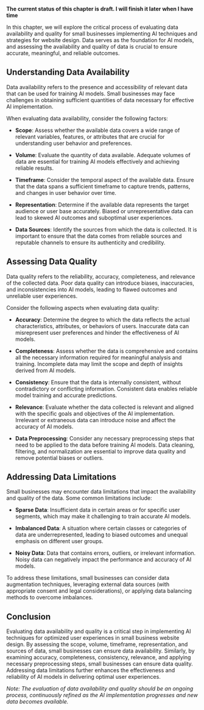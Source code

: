 **The current status of this chapter is draft. I will finish it later when I have time**

In this chapter, we will explore the critical process of evaluating data availability and quality for small businesses implementing AI techniques and strategies for website design. Data serves as the foundation for AI models, and assessing the availability and quality of data is crucial to ensure accurate, meaningful, and reliable outcomes.

**Understanding Data Availability**
-----------------------------------

Data availability refers to the presence and accessibility of relevant data that can be used for training AI models. Small businesses may face challenges in obtaining sufficient quantities of data necessary for effective AI implementation.

When evaluating data availability, consider the following factors:

* **Scope**: Assess whether the available data covers a wide range of relevant variables, features, or attributes that are crucial for understanding user behavior and preferences.

* **Volume**: Evaluate the quantity of data available. Adequate volumes of data are essential for training AI models effectively and achieving reliable results.

* **Timeframe**: Consider the temporal aspect of the available data. Ensure that the data spans a sufficient timeframe to capture trends, patterns, and changes in user behavior over time.

* **Representation**: Determine if the available data represents the target audience or user base accurately. Biased or unrepresentative data can lead to skewed AI outcomes and suboptimal user experiences.

* **Data Sources**: Identify the sources from which the data is collected. It is important to ensure that the data comes from reliable sources and reputable channels to ensure its authenticity and credibility.

**Assessing Data Quality**
--------------------------

Data quality refers to the reliability, accuracy, completeness, and relevance of the collected data. Poor data quality can introduce biases, inaccuracies, and inconsistencies into AI models, leading to flawed outcomes and unreliable user experiences.

Consider the following aspects when evaluating data quality:

* **Accuracy**: Determine the degree to which the data reflects the actual characteristics, attributes, or behaviors of users. Inaccurate data can misrepresent user preferences and hinder the effectiveness of AI models.

* **Completeness**: Assess whether the data is comprehensive and contains all the necessary information required for meaningful analysis and training. Incomplete data may limit the scope and depth of insights derived from AI models.

* **Consistency**: Ensure that the data is internally consistent, without contradictory or conflicting information. Consistent data enables reliable model training and accurate predictions.

* **Relevance**: Evaluate whether the data collected is relevant and aligned with the specific goals and objectives of the AI implementation. Irrelevant or extraneous data can introduce noise and affect the accuracy of AI models.

* **Data Preprocessing**: Consider any necessary preprocessing steps that need to be applied to the data before training AI models. Data cleaning, filtering, and normalization are essential to improve data quality and remove potential biases or outliers.

**Addressing Data Limitations**
-------------------------------

Small businesses may encounter data limitations that impact the availability and quality of the data. Some common limitations include:

* **Sparse Data**: Insufficient data in certain areas or for specific user segments, which may make it challenging to train accurate AI models.

* **Imbalanced Data**: A situation where certain classes or categories of data are underrepresented, leading to biased outcomes and unequal emphasis on different user groups.

* **Noisy Data**: Data that contains errors, outliers, or irrelevant information. Noisy data can negatively impact the performance and accuracy of AI models.

To address these limitations, small businesses can consider data augmentation techniques, leveraging external data sources (with appropriate consent and legal considerations), or applying data balancing methods to overcome imbalances.

**Conclusion**
--------------

Evaluating data availability and quality is a critical step in implementing AI techniques for optimized user experiences in small business website design. By assessing the scope, volume, timeframe, representation, and sources of data, small businesses can ensure data availability. Similarly, by examining accuracy, completeness, consistency, relevance, and applying necessary preprocessing steps, small businesses can ensure data quality. Addressing data limitations further enhances the effectiveness and reliability of AI models in delivering optimal user experiences.

*Note: The evaluation of data availability and quality should be an ongoing process, continuously refined as the AI implementation progresses and new data becomes available.*
